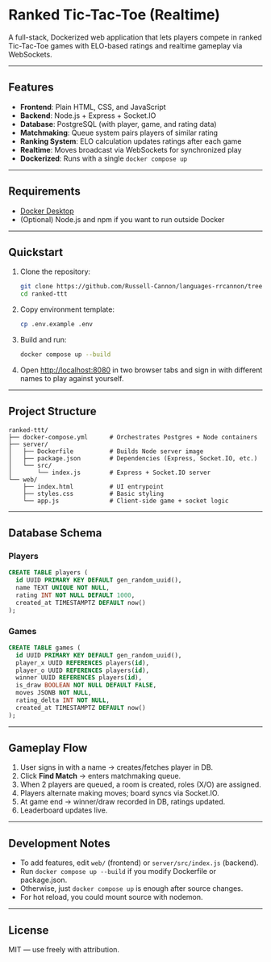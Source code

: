 # Ranked Tic-Tac-Toe (Realtime)

A full-stack, Dockerized web application that lets players compete in ranked Tic-Tac-Toe games with ELO-based ratings and realtime gameplay via WebSockets.

---

## Features
- **Frontend**: Plain HTML, CSS, and JavaScript
- **Backend**: Node.js + Express + Socket.IO
- **Database**: PostgreSQL (with player, game, and rating data)
- **Matchmaking**: Queue system pairs players of similar rating
- **Ranking System**: ELO calculation updates ratings after each game
- **Realtime**: Moves broadcast via WebSockets for synchronized play
- **Dockerized**: Runs with a single `docker compose up`

---

## Requirements
- [Docker Desktop](https://www.docker.com/products/docker-desktop)
- (Optional) Node.js and npm if you want to run outside Docker

---

## Quickstart
1. Clone the repository:
   ```bash
   git clone https://github.com/Russell-Cannon/languages-rrcannon/tree/main/ranked-ttt
   cd ranked-ttt
   ```

2. Copy environment template:
   ```bash
   cp .env.example .env
   ```

3. Build and run:
   ```bash
   docker compose up --build
   ```

4. Open [http://localhost:8080](http://localhost:8080) in two browser tabs and sign in with different names to play against yourself.

---

## Project Structure
```
ranked-ttt/
├── docker-compose.yml      # Orchestrates Postgres + Node containers
├── server/
│   ├── Dockerfile          # Builds Node server image
│   ├── package.json        # Dependencies (Express, Socket.IO, etc.)
│   └── src/
│       └── index.js        # Express + Socket.IO server
└── web/
    ├── index.html          # UI entrypoint
    ├── styles.css          # Basic styling
    └── app.js              # Client-side game + socket logic
```

---

## Database Schema
### Players
```sql
CREATE TABLE players (
  id UUID PRIMARY KEY DEFAULT gen_random_uuid(),
  name TEXT UNIQUE NOT NULL,
  rating INT NOT NULL DEFAULT 1000,
  created_at TIMESTAMPTZ DEFAULT now()
);
```

### Games
```sql
CREATE TABLE games (
  id UUID PRIMARY KEY DEFAULT gen_random_uuid(),
  player_x UUID REFERENCES players(id),
  player_o UUID REFERENCES players(id),
  winner UUID REFERENCES players(id),
  is_draw BOOLEAN NOT NULL DEFAULT FALSE,
  moves JSONB NOT NULL,
  rating_delta INT NOT NULL,
  created_at TIMESTAMPTZ DEFAULT now()
);
```

---

## Gameplay Flow
1. User signs in with a name → creates/fetches player in DB.
2. Click **Find Match** → enters matchmaking queue.
3. When 2 players are queued, a room is created, roles (X/O) are assigned.
4. Players alternate making moves; board syncs via Socket.IO.
5. At game end → winner/draw recorded in DB, ratings updated.
6. Leaderboard updates live.

---

## Development Notes
- To add features, edit `web/` (frontend) or `server/src/index.js` (backend).
- Run `docker compose up --build` if you modify Dockerfile or package.json.
- Otherwise, just `docker compose up` is enough after source changes.
- For hot reload, you could mount source with nodemon.

---

## License
MIT — use freely with attribution.

